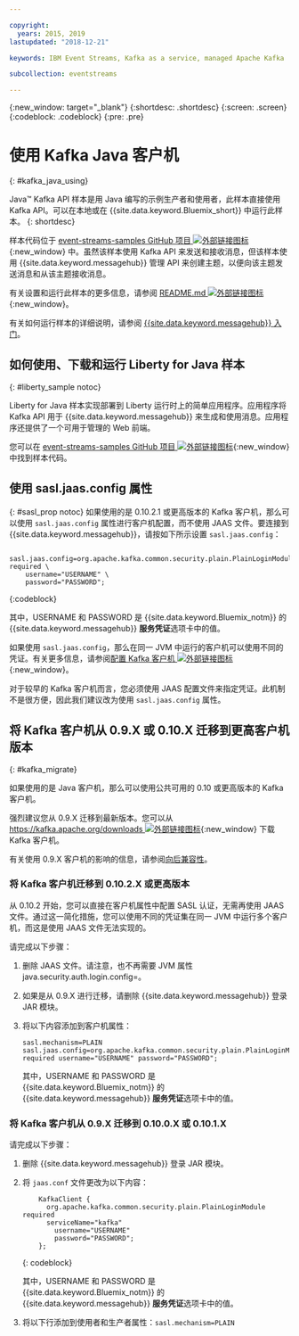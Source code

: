 ```yaml
---

copyright:
  years: 2015, 2019
lastupdated: "2018-12-21"

keywords: IBM Event Streams, Kafka as a service, managed Apache Kafka

subcollection: eventstreams

---
```


{:new_window: target="_blank"}
{:shortdesc: .shortdesc}
{:screen: .screen}
{:codeblock: .codeblock}
{:pre: .pre}

# 使用 Kafka Java 客户机
{: #kafka_java_using}

<!-- 21/06/18 - removing until some content ready

## To do: instructions for getting started, with links for more information


## To do: simple send source and receive source in-line


## How to use, download, and run the Java Kafka API sample

-->

Java&trade; Kafka API 样本是用 Java 编写的示例生产者和使用者，此样本直接使用 Kafka API。可以在本地或在 {{site.data.keyword.Bluemix_short}} 中运行此样本。
{: shortdesc}

样本代码位于 [event-streams-samples GitHub 项目 ![外部链接图标](../../icons/launch-glyph.svg "外部链接图标")](https://github.com/ibm-messaging/event-streams-samples/tree/master/kafka-java-console-sample){:new_window} 中。虽然该样本使用 Kafka API 来发送和接收消息，但该样本使用 {{site.data.keyword.messagehub}} 管理 API 来创建主题，以便向该主题发送消息和从该主题接收消息。

有关设置和运行此样本的更多信息，请参阅 [README.md ![外部链接图标](../../icons/launch-glyph.svg "外部链接图标")](https://github.com/ibm-messaging/event-streams-samples/tree/master/kafka-java-console-sample){:new_window}。

有关如何运行样本的详细说明，请参阅 [{{site.data.keyword.messagehub}} 入门](/docs/services/EventStreams?topic=eventstreams-getting_started#getting_started_steps)。

## 如何使用、下载和运行 Liberty for Java 样本
{: #liberty_sample notoc}

Liberty for Java 样本实现部署到 Liberty 运行时上的简单应用程序。应用程序将 Kafka API 用于 {{site.data.keyword.messagehub}} 来生成和使用消息。应用程序还提供了一个可用于管理的 Web 前端。

您可以在 [event-streams-samples GitHub 项目 ![外部链接图标](../../icons/launch-glyph.svg "外部链接图标")](https://github.com/ibm-messaging/event-streams-samples/tree/master/kafka-java-liberty-sample){:new_window} 中找到样本代码。

<!--
17/10/17 - Karen: following info duplicated at messagehub063 
-->

## 使用 sasl.jaas.config 属性
{: #sasl_prop notoc}
如果使用的是 0.10.2.1 或更高版本的 Kafka 客户机，那么可以使用 <code>sasl.jaas.config</code> 属性进行客户机配置，而不使用 JAAS 文件。要连接到 {{site.data.keyword.messagehub}}，请按如下所示设置 <code>sasl.jaas.config</code>：
<pre>
<code>    sasl.jaas.config=org.apache.kafka.common.security.plain.PlainLoginModule required \
    username="USERNAME" \
    password="PASSWORD";</code>
</pre>
{:codeblock}

其中，USERNAME 和 PASSWORD 是 {{site.data.keyword.Bluemix_notm}} 的 {{site.data.keyword.messagehub}} **服务凭证**选项卡中的值。

如果使用 <code>sasl.jaas.config</code>，那么在同一 JVM 中运行的客户机可以使用不同的凭证。有关更多信息，请参阅[配置 Kafka 客户机 ![外部链接图标](../../icons/launch-glyph.svg "外部链接图标")](http://kafka.apache.org/documentation/#security_sasl_plain_clientconfig){:new_window}。

对于较早的 Kafka 客户机而言，您必须使用 JAAS 配置文件来指定凭证。此机制不是很方便，因此我们建议改为使用 <code>sasl.jaas.config</code> 属性。

<!--
23/04/18 - Karen: following migration info on production in messagehub084 
-->

## 将 Kafka 客户机从 0.9.X 或 0.10.X 迁移到更高客户机版本
{: #kafka_migrate}


如果使用的是 Java 客户机，那么可以使用公共可用的 0.10 或更高版本的 Kafka 客户机。 

强烈建议您从 0.9.X 迁移到最新版本。您可以从 [https://kafka.apache.org/downloads ![外部链接图标](../../icons/launch-glyph.svg "外部链接图标")](https://kafka.apache.org/downloads){:new_window} 下载 Kafka 客户机。

有关使用 0.9.X 客户机的影响的信息，请参阅[向后兼容性](/docs/services/EventStreams?topic=eventstreams-kafka_clients#compatibility)。



### 将 Kafka 客户机迁移到 0.10.2.X 或更高版本

从 0.10.2 开始，您可以直接在客户机属性中配置 SASL 认证，无需再使用 JAAS 文件。通过这一简化措施，您可以使用不同的凭证集在同一 JVM 中运行多个客户机，而这是使用 JAAS 文件无法实现的。

请完成以下步骤：

1. 删除 JAAS 文件。请注意，也不再需要 JVM 属性 java.security.auth.login.config=<PATH TO JAAS>。
2. 如果是从 0.9.X 进行迁移，请删除 {{site.data.keyword.messagehub}} 登录 JAR 模块。
2. 将以下内容添加到客户机属性：
    ```
	sasl.mechanism=PLAIN
    sasl.jaas.config=org.apache.kafka.common.security.plain.PlainLoginModule required username="USERNAME" password="PASSWORD";
	```

	其中，USERNAME 和 PASSWORD 是 {{site.data.keyword.Bluemix_notm}} 的 {{site.data.keyword.messagehub}} **服务凭证**选项卡中的值。
	
	

### 将 Kafka 客户机从 0.9.X 迁移到 0.10.0.X 或 0.10.1.X

请完成以下步骤：

1. 删除 {{site.data.keyword.messagehub}} 登录 JAR 模块。
2. 将 <code>jaas.conf</code> 文件更改为以下内容：
    ```
        KafkaClient {
          org.apache.kafka.common.security.plain.PlainLoginModule required
          serviceName="kafka"
            username="USERNAME"
            password="PASSWORD";
        };
    ```
    {: codeblock}

	其中，USERNAME 和 PASSWORD 是 {{site.data.keyword.Bluemix_notm}} 的 {{site.data.keyword.messagehub}} **服务凭证**选项卡中的值。
	
3. 将以下行添加到使用者和生产者属性：<code>sasl.mechanism=PLAIN</code>
